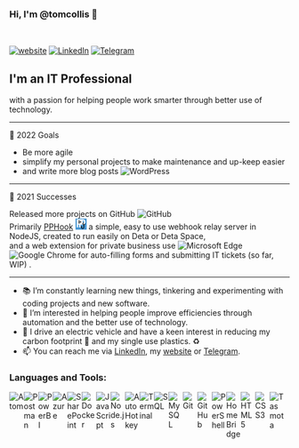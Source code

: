 ### Hi, I'm @tomcollis 👋
<br />

[![website](https://img.shields.io/website?label=tcollis.co.uk&style=for-the-badge&url=https%3A%2F%2Ftcollis.co.uk)][website]
[![LinkedIn](https://img.shields.io/static/v1?label=Connect%20on&message=LinkedIn&color=2867B2&logo=linkedin&style=for-the-badge)][LinkedIn]
[![Telegram](https://img.shields.io/static/v1?label=Message%20on&message=Telegram&color=229ED9&logo=telegram&style=for-the-badge)][Telegram]
## I'm an IT Professional
with a passion for helping people work smarter through better use of technology.
___
🏅 2022 Goals
- Be more agile
- simplify my personal projects to make maintenance and up-keep easier
- and write more blog posts <img alt="WordPress" width="20px" src="https://cdn.jsdelivr.net/npm/simple-icons@5.6.0/icons/wordpress.svg" />
___
🥇 2021 Successes

Released more projects on GitHub <img alt="GitHub" width="20px" src="https://cdn.jsdelivr.net/npm/simple-icons@5.6.0/icons/github.svg" /><br />Primarily [PPHook] <img alt="PPHook" width="20px" src="https://raw.githubusercontent.com/tomcollis/PPHook/main/img/PPHook-Logo_SVG.svg" /> a simple, easy to use webhook relay server in NodeJS, created to run easily on Deta or Deta Space,<br />and a web extension for private business use <img alt="Microsoft Edge" width="20px" src="https://cdn.jsdelivr.net/npm/simple-icons@5.6.0/icons/microsoftedge.svg" /> <img alt="Google Chrome" width="20px" src="https://cdn.jsdelivr.net/npm/simple-icons@5.6.0/icons/googlechrome.svg" /> for auto-filling forms and submitting IT tickets (so far, WIP) . 
___

- 📚 I’m constantly learning new things, tinkering and experimenting with coding projects and new software.
- 👀 I’m interested in helping people improve efficiencies through automation and the better use of technology.
- 🚗 I drive an electric vehicle and have a keen interest in reducing my carbon footprint 🌱 and my single use plastics. ♻️
- 📫 You can reach me via [LinkedIn], my [website] or [Telegram].

### Languages and Tools:

<img align="left" alt="Atom" width="26px" src="https://cdn.jsdelivr.net/npm/simple-icons@5.6.0/icons/atom.svg" />
<img align="left" alt="Postman" width="26px" src="https://cdn.jsdelivr.net/npm/simple-icons@5.6.0/icons/postman.svg" />
<img align="left" alt="PowerBI" width="26px" src="https://cdn.jsdelivr.net/npm/simple-icons@5.6.0/icons/powerbi.svg" />
<img align="left" alt="Azure" width="26px" src="https://cdn.jsdelivr.net/npm/simple-icons@5.6.0/icons/microsoftazure.svg" />
<img align="left" alt="SharePoint" width="26px" src="https://cdn.jsdelivr.net/npm/simple-icons@5.6.0/icons/microsoftsharepoint.svg" />
<img align="left" alt="Docker" width="26px" src="https://cdn.jsdelivr.net/npm/simple-icons@5.6.0/icons/docker.svg" />
<img align="left" alt="JavaScript" width="26px" src="https://cdn.jsdelivr.net/npm/simple-icons@5.6.0/icons/javascript.svg" />
<img align="left" alt="Node.js" width="26px" src="https://cdn.jsdelivr.net/npm/simple-icons@5.6.0/icons/nodedotjs.svg" />
<img align="left" alt="AutoHotkey" width="26px" src="https://cdn.jsdelivr.net/npm/simple-icons@5.6.0/icons/autohotkey.svg" />
<img align="left" alt="Terminal" width="26px" src="https://cdn.jsdelivr.net/npm/simple-icons@5.6.0/icons/windowsterminal.svg" />
<img align="left" alt="SQL" width="26px" src="https://cdn.jsdelivr.net/npm/simple-icons@5.6.0/icons/microsoftsqlserver.svg" />
<img align="left" alt="MySQL" width="26px" src="https://cdn.jsdelivr.net/npm/simple-icons@5.6.0/icons/mysql.svg" />
<img align="left" alt="Git" width="26px" src="https://cdn.jsdelivr.net/npm/simple-icons@5.6.0/icons/git.svg" />
<img align="left" alt="GitHub" width="26px" src="https://cdn.jsdelivr.net/npm/simple-icons@5.6.0/icons/github.svg" />
<img align="left" alt="PowerShell" width="26px" src="https://cdn.jsdelivr.net/npm/simple-icons@5.6.0/icons/powershell.svg" />
<img align="left" alt="HomeBridge" width="26px" src="https://cdn.jsdelivr.net/npm/simple-icons@5.6.0/icons/homebridge.svg" />
<img align="left" alt="HTML5" width="26px" src="https://cdn.jsdelivr.net/npm/simple-icons@5.6.0/icons/html5.svg" />
<img align="left" alt="CSS3" width="26px" src="https://cdn.jsdelivr.net/npm/simple-icons@5.6.0/icons/css3.svg" />
<img align="left" alt="Tasmota" width="26px" src="https://cdn.jsdelivr.net/npm/simple-icons@5.6.0/icons/tasmota.svg" />

<br />

<!-- BLOG-POST-LIST:START -->
<!-- BLOG-POST-LIST:END -->

[website]: https://tcollis.co.uk
[LinkedIn]: https://www.linkedin.com/in/tomcollis/
[Telegram]: https://t.me/tomcollis
[PPHook]: https://github.com/tomcollis/PPHook

